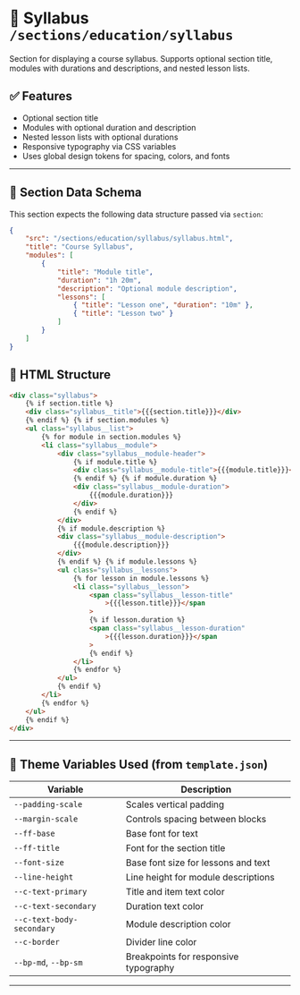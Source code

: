 # 📂 Syllabus `/sections/education/syllabus`

Section for displaying a course syllabus. Supports optional section title, modules with durations and descriptions, and nested lesson lists.

## ✅ Features

-   Optional section title
-   Modules with optional duration and description
-   Nested lesson lists with optional durations
-   Responsive typography via CSS variables
-   Uses global design tokens for spacing, colors, and fonts

---

## 🧾 Section Data Schema

This section expects the following data structure passed via `section`:

```json
{
	"src": "/sections/education/syllabus/syllabus.html",
	"title": "Course Syllabus",
	"modules": [
		{
			"title": "Module title",
			"duration": "1h 20m",
			"description": "Optional module description",
			"lessons": [
				{ "title": "Lesson one", "duration": "10m" },
				{ "title": "Lesson two" }
			]
		}
	]
}
```

## 🧱 HTML Structure

```html
<div class="syllabus">
	{% if section.title %}
	<div class="syllabus__title">{{{section.title}}}</div>
	{% endif %} {% if section.modules %}
	<ul class="syllabus__list">
		{% for module in section.modules %}
		<li class="syllabus__module">
			<div class="syllabus__module-header">
				{% if module.title %}
				<div class="syllabus__module-title">{{{module.title}}}</div>
				{% endif %} {% if module.duration %}
				<div class="syllabus__module-duration">
					{{{module.duration}}}
				</div>
				{% endif %}
			</div>
			{% if module.description %}
			<div class="syllabus__module-description">
				{{{module.description}}}
			</div>
			{% endif %} {% if module.lessons %}
			<ul class="syllabus__lessons">
				{% for lesson in module.lessons %}
				<li class="syllabus__lesson">
					<span class="syllabus__lesson-title"
						>{{{lesson.title}}}</span
					>
					{% if lesson.duration %}
					<span class="syllabus__lesson-duration"
						>{{{lesson.duration}}}</span
					>
					{% endif %}
				</li>
				{% endfor %}
			</ul>
			{% endif %}
		</li>
		{% endfor %}
	</ul>
	{% endif %}
</div>
```

---

## 🎨 Theme Variables Used (from `template.json`)

| Variable                  | Description                           |
| ------------------------- | ------------------------------------- |
| `--padding-scale`         | Scales vertical padding               |
| `--margin-scale`          | Controls spacing between blocks       |
| `--ff-base`               | Base font for text                    |
| `--ff-title`              | Font for the section title            |
| `--font-size`             | Base font size for lessons and text   |
| `--line-height`           | Line height for module descriptions   |
| `--c-text-primary`        | Title and item text color             |
| `--c-text-secondary`      | Duration text color                   |
| `--c-text-body-secondary` | Module description color              |
| `--c-border`              | Divider line color                    |
| `--bp-md`, `--bp-sm`      | Breakpoints for responsive typography |

---
